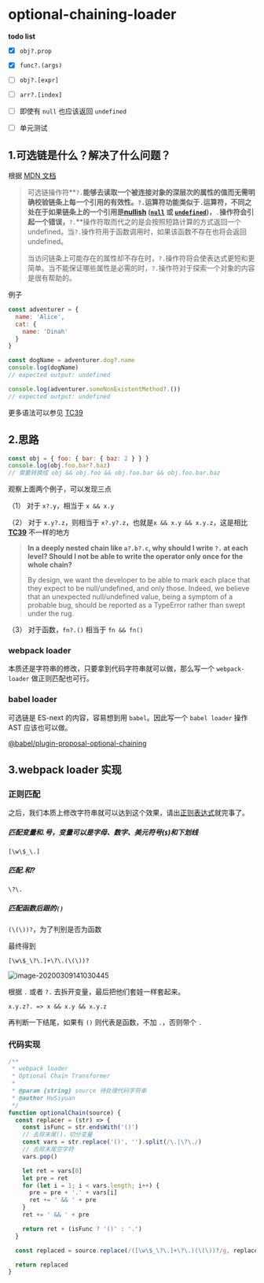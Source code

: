 # optional-chaining-loader

**todo list**

- [x] `obj?.prop`
- [x] `func?.(args)`
- [ ] `obj?.[expr]`
- [ ] `arr?.[index]`
- [ ] 即使有 `null` 也应该返回 `undefined`
- [ ] 单元测试



## 1.可选链是什么？解决了什么问题？

根据 [MDN 文档](<[https://developer.mozilla.org/zh-CN/docs/Web/JavaScript/Reference/Operators/%E5%8F%AF%E9%80%89%E9%93%BE](https://developer.mozilla.org/zh-CN/docs/Web/JavaScript/Reference/Operators/可选链)>)

> 可选链操作符**`?.`**能够去读取一个被连接对象的深层次的属性的值而无需明确校验链条上每一个引用的有效性。`?.`运算符功能类似于`.`运算符，不同之处在于如果链条上的一个引用是[nullish](https://developer.mozilla.org/en-US/docs/Glossary/nullish) ([`null`](https://developer.mozilla.org/zh-CN/docs/Web/JavaScript/Reference/Global_Objects/null) 或 [`undefined`](https://developer.mozilla.org/zh-CN/docs/Web/JavaScript/Reference/Global_Objects/undefined))，**`.`**操作符会引起一个错误，**`?.`**操作符取而代之的是会按照短路计算的方式返回一个 undefined。当`?.`操作符用于函数调用时，如果该函数不存在也将会返回 undefined。
>
> 当访问链条上可能存在的属性却不存在时，`?.`操作符将会使表达式更短和更简单。当不能保证哪些属性是必需的时，`?.`操作符对于探索一个对象的内容是很有帮助的。

例子

```javascript
const adventurer = {
  name: 'Alice',
  cat: {
    name: 'Dinah'
  }
}

const dogName = adventurer.dog?.name
console.log(dogName)
// expected output: undefined

console.log(adventurer.someNonExistentMethod?.())
// expected output: undefined
```

更多语法可以参见 [TC39](https://github.com/tc39/proposal-optional-chaining#syntax)



## 2.思路

```javascript
const obj = { foo: { bar: { baz: 2 } } }
console.log(obj.foo.bar?.baz)
// 需要转换成 obj && obj.foo && obj.foo.bar && obj.foo.bar.baz
```

观察上面两个例子，可以发现三点

（1） 对于 `x?.y`，相当于 `x && x.y`

（2） 对于 `x.y?.z`，则相当于 `x?.y?.z`，也就是`x && x.y && x.y.z`，这是相比 [**TC39**](https://github.com/tc39/proposal-optional-chaining#faq) 不一样的地方

> **In a deeply nested chain like `a?.b?.c`, why should I write `?.` at each level? Should I not be able to write the operator only once for the whole chain?**
>
> By design, we want the developer to be able to mark each place that they expect to be null/undefined, and only those. Indeed, we believe that an unexpected null/undefined value, being a symptom of a probable bug, should be reported as a TypeError rather than swept under the rug.

（3） 对于函数，`fn?.()` 相当于 `fn && fn()`



### webpack loader

本质还是字符串的修改，只要拿到代码字符串就可以做，那么写一个 `webpack-loader` 做正则匹配也可行。



### babel loader

可选链是 ES-next 的内容，容易想到用 `babel`。因此写一个 `babel loader` 操作 AST 应该也可以做。

[@babel/plugin-proposal-optional-chaining](https://github.com/babel/babel/blob/master/packages/babel-plugin-proposal-optional-chaining/src/index.js)



## 3.webpack loader 实现

### 正则匹配

之后，我们本质上修改字符串就可以达到这个效果，请出[正则表达式](regex101)就完事了。

##### 匹配变量和.号，变量可以是字母、数字、美元符号(`$`)和下划线

`[\w\$_\.]`

##### 匹配.和?

`\?\.`

##### 匹配函数后跟的`()`

`(\(\))?`，为了判别是否为函数

最终得到

`[\w\$_\?\.]+\?\.(\(\))?`

![image-20200309141030445](http://qn-noter.yunxi.site/imagehost/vc292.png)

根据 `.` 或者 `?.` 去拆开变量，最后把他们套娃一样套起来。

`x.y.z?. => x && x.y && x.y.z`

再判断一下结尾，如果有 `()` 则代表是函数，不加 `.`，否则带个 `.`



### 代码实现

```javascript
/**
 * webpack loader
 * Optional Chain Transformer
 * 
 * @param {string} source 待处理代码字符串
 * @author HuSiyuan
 */
function optionalChain(source) {
  const replacer = (str) => {
    const isFunc = str.endsWith('()')
    // 去除末尾()，切分变量
    const vars = str.replace('()', '').split(/\.|\?\./)
    // 去除末尾空字符
    vars.pop()

    let ret = vars[0]
    let pre = ret
    for (let i = 1; i < vars.length; i++) {
      pre = pre + '.' + vars[i]
      ret += ' && ' + pre
    }
    ret += ' && ' + pre

    return ret + (isFunc ? '()' : '.')
  }

  const replaced = source.replace(/([\w\$_\?\.]+\?\.)(\(\))?/g, replacer)

  return replaced
}
```